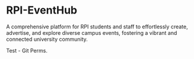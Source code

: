 # RPI-EventHub
A comprehensive platform for RPI students and staff to effortlessly create, advertise, and explore diverse campus events, fostering a vibrant and connected university community.

Test - Git Perms.